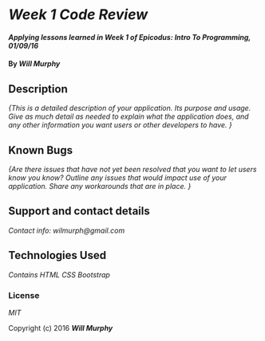 # _Week 1 Code Review_

#### _Applying lessons learned in Week 1 of Epicodus: Intro To Programming, 01/09/16_

#### By _**Will Murphy**_

## Description

_{This is a detailed description of your application. Its purpose and usage.  Give as much detail as needed to explain what the application does, and any other information you want users or other developers to have. }_

## Known Bugs

_{Are there issues that have not yet been resolved that you want to let users know you know?  Outline any issues that would impact use of your application.  Share any workarounds that are in place. }_

## Support and contact details

_Contact info: wilmurph@gmail.com_

## Technologies Used

_Contains HTML CSS Bootstrap_

### License

*MIT*

Copyright (c) 2016 **_Will Murphy_**
